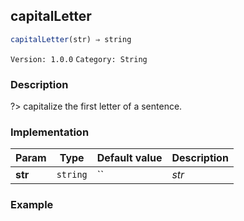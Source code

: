 ## capitalLetter 
  ```javascript
 capitalLetter(str) ⇒ string 
``` 

 ` Version: 1.0.0 ` 
` Category: String ` 

### Description 

?> capitalize the first letter of a sentence. 

### Implementation 

| Param | Type | Default value | Description | 
| --- | --- | --- | --- | 
| **str** | `string` | `` | _str_ | 

### Example 

 ```javascript 
  
 ```  

